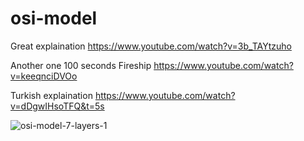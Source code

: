 # osi-model

Great explaination
https://www.youtube.com/watch?v=3b_TAYtzuho

Another one 100 seconds Fireship
https://www.youtube.com/watch?v=keeqnciDVOo

Turkish explaination
https://www.youtube.com/watch?v=dDgwIHsoTFQ&t=5s

![osi-model-7-layers-1](https://github.com/user-attachments/assets/255c527d-f556-44b3-ba57-aac1d8a134e7)
